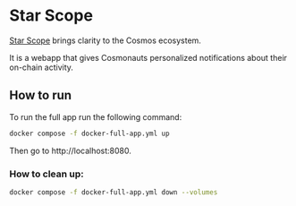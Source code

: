 # Star Scope

[Star Scope](https://star-scope.decrypto.online) brings clarity to the Cosmos ecosystem.

It is a webapp that gives Cosmonauts personalized notifications about their on-chain activity.

## How to run

To run the full app run the following command:
```bash
docker compose -f docker-full-app.yml up
```
Then go to http://localhost:8080.

### How to clean up:
```bash
docker compose -f docker-full-app.yml down --volumes
```
